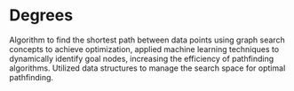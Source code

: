 # Degrees
Algorithm to find the shortest path between data points using graph search concepts to achieve optimization, applied machine learning techniques to dynamically identify goal nodes, increasing the efficiency of pathfinding algorithms. Utilized data structures to manage the search space for optimal pathfinding.

